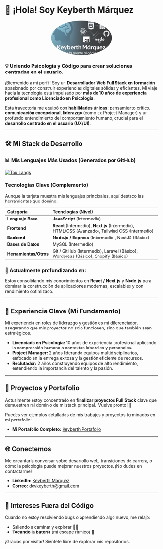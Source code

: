 # 👋 ¡Hola! Soy Keyberth Márquez

<p align="center">
  <img src="./psicokey_github_profile.png" alt="Keyberth Márquez GitHub Profile Picture" width="200" style="border-radius: 50%;">
</p>

### 💡 Uniendo Psicología y Código para crear soluciones centradas en el usuario.

¡Bienvenido a mi perfil! Soy un **Desarrollador Web Full Stack en formación** apasionado por construir experiencias digitales sólidas y eficientes. Mi viaje hacia la tecnología está impulsado por **más de 10 años de experiencia profesional como Licenciado en Psicología**.

Esta trayectoria me equipó con **habilidades únicas**: pensamiento crítico, **comunicación excepcional**, **liderazgo** (como ex Project Manager) y un profundo entendimiento del comportamiento humano, crucial para el **desarrollo centrado en el usuario (UX/UI)**.

---

## 🛠 Mi Stack de Desarrollo
### 📊 Mis Lenguajes Más Usados (Generados por GitHub)

[![Top Langs](https://github-readme-stats.vercel.app/api/top-langs/?username=psicokey&layout=compact&theme=vision-friendly)](https://github.com/psicokey/github-readme-stats)

### Tecnologías Clave (Complemento)
Aunque la tarjeta muestra mis lenguajes principales, aquí destaco las herramientas que domino:

| Categoría | Tecnologías (Nivel) |
| :--- | :--- |
| **Lenguaje Base** | **JavaScript** (Intermedio) |
| **Frontend** | **React** (Intermedio), **Next.js** (Intermedio), HTML/CSS (Avanzado), Tailwind CSS (Intermedio) |
| **Backend** | **Node.js / Express** (Intermedio), NestJS (Básico) |
| **Bases de Datos** | MySQL (Intermedio) |
| **Herramientas/Otros** | Git / GitHub (Intermedio), Laravel (Básico), Wordpress (Básico), Shopify (Básico) |

### 🌱 Actualmente profundizando en:
Estoy consolidando mis conocimientos en **React / Next.js** y **Node.js** para dominar la construcción de aplicaciones modernas, escalables y con rendimiento optimizado.

---

## 💼 Experiencia Clave (Mi Fundamento)

Mi experiencia en roles de liderazgo y gestión es mi diferenciador, asegurando que mis proyectos no solo funcionen, sino que también sean estratégicos.

* **Licenciado en Psicología:** 10 años de experiencia profesional aplicando la comprensión humana a contextos laborales y personales.
* **Project Manager:** 2 años liderando equipos multidisciplinarios, enfocado en la entrega exitosa y la gestión eficiente de recursos.
* **Reclutador:** 2 años construyendo equipos de alto rendimiento, entendiendo la importancia del talento y la pasión.

---

## 🚀 Proyectos y Portafolio

Actualmente estoy concentrado en **finalizar proyectos Full Stack** clave que demuestren mi dominio de mi stack principal. ¡Vuelve pronto! 🎉

Puedes ver ejemplos detallados de mis trabajos y proyectos terminados en mi portafolio:

* **Mi Portafolio Completo:** [Keyberth Portafolio](https://portfolio-omega-rose-47.vercel.app)

---

## 🌐 Conectemos

Me encantaría conversar sobre desarrollo web, transiciones de carrera, o cómo la psicología puede mejorar nuestros proyectos. ¡No dudes en contactarme!

* **LinkedIn:** [Keyberth Márquez](https://www.linkedin.com/in/keyberth-marquez-51031811a/)
* **Correo:** [devkeyberth@gmail.com](mailto:devkeyberth@gmail.com)

---

## 🥁 Intereses Fuera del Código

Cuando no estoy resolviendo bugs o aprendiendo algo nuevo, me relajo:

* Saliendo a caminar y explorar 🚶‍♂️
* **Tocando la batería** (mi escape rítmico) 🥁

¡Gracias por visitar! Siéntete libre de explorar mis repositorios.
